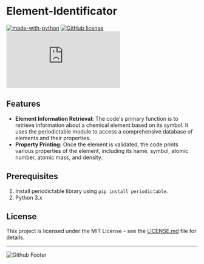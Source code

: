 # Element-Identificator
[![made-with-python](https://img.shields.io/badge/Made%20with-Python-1f425f.svg)](https://www.python.org/)
[![GitHub license](https://img.shields.io/github/license/Naereen/StrapDown.js.svg)](https://github.com/shabir-mp/Element-Identificator/blob/main/LICENSE)
[![GitHub stars](https://badgen.net/github/stars/Naereen/Strapdown.js)](https://github.com/shabir-mp/Element-Identificator)

## Features
- **Element Information Retrieval:** The code's primary function is to retrieve information about a chemical element based on its symbol. It uses the periodictable module to access a comprehensive database of elements and their properties. 
- **Property Printing:** Once the element is validated, the code prints various properties of the element, including its name, symbol, atomic number, atomic mass, and density.

## Prerequisites
1. Install periodictable library using `pip install periodictable`.
2. Python 3.x

## License
This project is licensed under the MIT License - see the [LICENSE.md](LICENSE.md) file for details.

-----------------------------------------------------------------------------------------
![Github Footer](https://github.com/shabir-mp/Kereta-Api-Indonesia-Booking-System/assets/133546000/c1833fe4-f470-494f-99e7-d583421625be)

